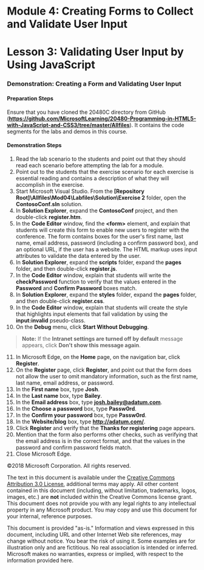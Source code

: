 # Module 4: Creating Forms to Collect and Validate User Input

# Lesson 3: Validating User Input by Using JavaScript

### Demonstration: Creating a Form and Validating User Input

#### Preparation Steps 

Ensure that you have cloned the 20480C directory from GitHub (**https://github.com/MicrosoftLearning/20480-Programming-in-HTML5-with-JavaScript-and-CSS3/tree/master/Allfiles**). It contains the code segments for the labs and demos in this course.

#### Demonstration Steps

1.	Read the lab scenario to the students and point out that they should read each scenario before attempting the lab for a module.
2.	Point out to the students that the exercise scenario for each exercise is essential reading and contains a description of what they will accomplish in the exercise.
3.	Start Microsoft Visual Studio. From the **[Repository Root]\Allfiles\Mod04\Labfiles\Solution\Exercise 2** folder, open the **ContosoConf.sln** solution.
4.	In **Solution Explorer**, expand the **ContosoConf** project, and then double-click **register.htm**.
5.	In the **Code Editor** window, find the **&lt;form&gt;** element, and explain that students will create this form to enable new users to register with the conference. The form contains boxes for the user's first name, last name, email address, password (including a confirm password box), and an optional URL, if the user has a website. The HTML markup uses input attributes to validate the data entered by the user.
6.	In **Solution Explorer**, expand the **scripts** folder, expand the **pages** folder, and then double-click **register.js**.
7.	In the **Code Editor** window, explain that students will write the **checkPassword** function to verify that the values entered in the **Password** and **Confirm Password** boxes match.
8.	In **Solution Explorer**, expand the **styles** folder, expand the **pages** folder, and then double-click **register.css**.
9.	In the **Code Editor** window, explain that students will create the style that highlights input elements that fail validation by using the **input:invalid** pseudo-class.
10.	On the **Debug** menu, click **Start Without Debugging**.

>**Note:** If the **Intranet settings are turned off by default** message appears, click **Don’t show this message again**.

11.	In Microsoft Edge, on the **Home** page, on the navigation bar, click **Register**.
12.	On the **Register** page, click **Register**, and point out that the form does not allow the user to omit mandatory information, such as the first name, last name, email address, or password.
13.	In the **First name** box, type **Josh**.
14.	In the **Last name** box, type **Bailey**.
15.	In the **Email address** box, type **josh.bailey@adatum.com**.
16.	In the **Choose a password** box, type **Passw0rd**.
17.	In the **Confirm your password** box, type **Passw0rd**.
18.	In the **Website/blog** box, type **http://adatum.com/**.
19.	Click **Register** and verify that the **Thanks for registering** page appears.
20.	Mention that the form also performs other checks, such as verifying that the email address is in the correct format, and that the values in the password and confirm password fields match.
21.	Close Microsoft Edge.

©2018 Microsoft Corporation. All rights reserved.

The text in this document is available under the  [Creative Commons Attribution 3.0 License](https://creativecommons.org/licenses/by/3.0/legalcode), additional terms may apply. All other content contained in this document (including, without limitation, trademarks, logos, images, etc.) are  **not**  included within the Creative Commons license grant. This document does not provide you with any legal rights to any intellectual property in any Microsoft product. You may copy and use this document for your internal, reference purposes.

This document is provided &quot;as-is.&quot; Information and views expressed in this document, including URL and other Internet Web site references, may change without notice. You bear the risk of using it. Some examples are for illustration only and are fictitious. No real association is intended or inferred. Microsoft makes no warranties, express or implied, with respect to the information provided here.
